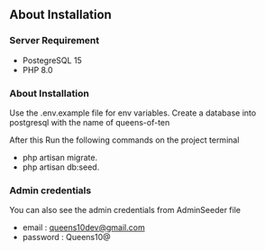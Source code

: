 

## About Installation

### Server Requirement
- PostegreSQL 15
- PHP 8.0

### About Installation
Use the .env.example file for env variables.
Create a database into postgresql with the name of queens-of-ten

After this Run the following commands on the project terminal
- php artisan migrate.
- php artisan db:seed.

### Admin credentials 

You can also see the admin credentials from AdminSeeder file
- email : queens10dev@gmail.com
- password : Queens10@

